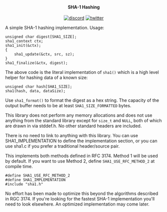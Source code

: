 <h4 align="center">SHA-1 Hashing</h4>

<p align="center">
    <a href="https://discord.gg/9vpqbjU"><img src="https://img.shields.io/discord/712952679415939085?label=discord&logo=discord" alt="discord"></a>
    <a href="https://twitter.com/mackron"><img src="https://img.shields.io/twitter/follow/mackron?style=flat&label=twitter&color=1da1f2&logo=twitter" alt="twitter"></a>
</p>

A simple SHA-1 hashing implementation. Usage:

    unsigned char digest[SHA1_SIZE];
    sha1_context ctx;
    sha1_init(&ctx);
    {
        sha1_update(&ctx, src, sz);
    }
    sha1_finalize(&ctx, digest);

The above code is the literal implementation of `sha1()` which is a high level helper for hashing
data of a known size:

    unsigned char hash[SHA1_SIZE];
    sha1(hash, data, dataSize);

Use `sha1_format()` to format the digest as a hex string. The capacity of the output buffer needs to
be at least `SHA1_SIZE_FORMATTED` bytes.

This library does not perform any memory allocations and does not use anything from the standard
library except for `size_t` and `NULL`, both of which are drawn in via stddef.h. No other standard
headers are included.

There is no need to link to anything with this library. You can use SHA1_IMPLEMENTATION to define
the implementation section, or you can use sha1.c if you prefer a traditional header/source pair.

This implements both methods defined in RFC 3174. Method 1 will be used by default. If you want to
use Method 2, define `SHA1_USE_RFC_METHOD_2` at compile time.

    #define SHA1_USE_RFC_METHOD_2
    #define SHA1_IMPLEMENTATION
    #include "sha1.h"

No effort has been made to optimize this beyond the algorithms described in RGC 3174. If you're
looking for the fastest SHA-1 implementation you'll need to look elsewhere. An optimized
implementation may come later.